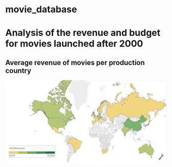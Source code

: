 # movie_database
# Analysis of the revenue and budget for movies launched after 2000

## Average revenue of movies per production country
![](img/avg_rev_movies.jpg)

